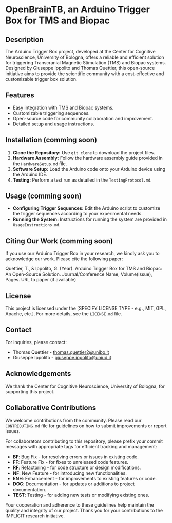 # OpenBrainTB, an Arduino Trigger Box for TMS and Biopac

## Description
The Arduino Trigger Box project, developed at the Center for Cognitive Neuroscience, University of Bologna, offers a reliable and efficient solution for triggering Transcranial Magnetic Stimulation (TMS) and Biopac systems. Designed by Giuseppe Ippolito and Thomas Quettier, this open-source initiative aims to provide the scientific community with a cost-effective and customizable trigger box solution.

## Features
- Easy integration with TMS and Biopac systems.
- Customizable triggering sequences.
- Open-source code for community collaboration and improvement.
- Detailed setup and usage instructions.

## Installation (comming soon)
1. **Clone the Repository:** Use `git clone` to download the project files.
2. **Hardware Assembly:** Follow the hardware assembly guide provided in the `HardwareSetup.md` file.
3. **Software Setup:** Load the Arduino code onto your Arduino device using the Arduino IDE.
4. **Testing:** Perform a test run as detailed in the `TestingProtocol.md`.

## Usage  (comming soon)
- **Configuring Trigger Sequences:** Edit the Arduino script to customize the trigger sequences according to your experimental needs.
- **Running the System:** Instructions for running the system are provided in `UsageInstructions.md`.

## Citing Our Work  (comming soon)
If you use our Arduino Trigger Box in your research, we kindly ask you to acknowledge our work. Please cite the following paper:

Quettier, T., & Ippolito, G. (Year). Arduino Trigger Box for TMS and Biopac: An Open-Source Solution. Journal/Conference Name, Volume(Issue), Pages. URL to paper (if available)

## License
This project is licensed under the [SPECIFY LICENSE TYPE - e.g., MIT, GPL, Apache, etc.]. For more details, see the `LICENSE.md` file.

## Contact
For inquiries, please contact:
- Thomas Quettier - thomas.quettier2@unibo.it
- Giuseppe Ippolito - giuseppe.ippolito@uniud.it

## Acknowledgements
We thank the Center for Cognitive Neuroscience, University of Bologna, for supporting this project.

## Collaborative Contributions
We welcome contributions from the community. Please read our `CONTRIBUTING.md` file for guidelines on how to submit improvements or report issues.

For collaborators contributing to this repository, please prefix your commit messages with appropriate tags for efficient tracking and management:
- **BF**: Bug Fix - for resolving errors or issues in existing code.
- **FF**: Feature Fix - for fixes to unreleased code features.
- **RF**: Refactoring - for code structure or design modifications.
- **NF**: New Feature - for introducing new functionalities.
- **ENH**: Enhancement - for improvements to existing features or code.
- **DOC**: Documentation - for updates or additions to project documentation.
- **TEST**: Testing - for adding new tests or modifying existing ones. 

Your cooperation and adherence to these guidelines help maintain the quality and integrity of our project. Thank you for your contributions to the IMPLICIT research initiative.
